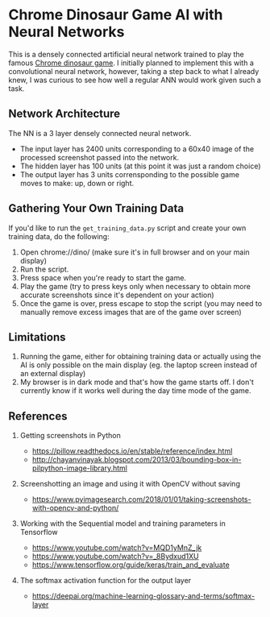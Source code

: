 # Chrome Dinosaur Game AI with Neural Networks

This is a densely connected artificial neural network trained to play the famous <a href="chrome://dino">Chrome dinosaur game</a>. I initially planned to implement this with a convolutional neural network, however, taking a step back to what I already knew, I was curious to see how well a regular ANN would work given such a task.

## Network Architecture

The NN is a 3 layer densely connected neural network.

- The input layer has 2400 units corresponding to a 60x40 image of the processed screenshot passed into the network.
- The hidden layer has 100 units (at this point it was just a random choice)
- The output layer has 3 units corrensponding to the possible game moves to make: up, down or right.

## Gathering Your Own Training Data

If you'd like to run the `get_training_data.py` script and create your own training data, do the following:

1. Open chrome://dino/ (make sure it's in full browser and on your main display)
2. Run the script.
3. Press space when you're ready to start the game.
4. Play the game (try to press keys only when necessary to obtain more accurate screenshots since it's dependent on your action)
5. Once the game is over, press escape to stop the script (you may need to manually remove excess images that are of the game over screen)

## Limitations

1. Running the game, either for obtaining training data or actually using the AI is only possible on the main display (eg. the laptop screen instead of an external display)
2. My browser is in dark mode and that's how the game starts off. I don't currently know if it works well during the day time mode of the game.

## References

1. Getting screenshots in Python

   - https://pillow.readthedocs.io/en/stable/reference/index.html
   - http://chayanvinayak.blogspot.com/2013/03/bounding-box-in-pilpython-image-library.html

2. Screenshotting an image and using it with OpenCV without saving

   - https://www.pyimagesearch.com/2018/01/01/taking-screenshots-with-opencv-and-python/

3. Working with the Sequential model and training parameters in Tensorflow

   - https://www.youtube.com/watch?v=MQD1yMnZ_jk
   - https://www.youtube.com/watch?v=_8Bydxud1XU
   - https://www.tensorflow.org/guide/keras/train_and_evaluate

4. The softmax activation function for the output layer
   - https://deepai.org/machine-learning-glossary-and-terms/softmax-layer
